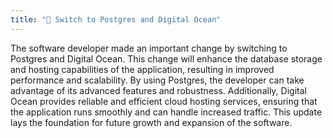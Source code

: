 ```yaml
---
title: "🚀 Switch to Postgres and Digital Ocean"
---
```


The software developer made an important change by switching to Postgres and Digital Ocean. This change will enhance the database storage and hosting capabilities of the application, resulting in improved performance and scalability. By using Postgres, the developer can take advantage of its advanced features and robustness. Additionally, Digital Ocean provides reliable and efficient cloud hosting services, ensuring that the application runs smoothly and can handle increased traffic. This update lays the foundation for future growth and expansion of the software.
